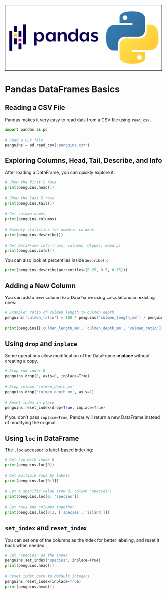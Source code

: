 <img src="images/pandas.png" />

# Pandas DataFrames Basics

## Reading a CSV File

Pandas makes it very easy to read data from a CSV file using `read_csv`.

```python
import pandas as pd

# Read a CSV file
penguins = pd.read_csv("penguins.csv")
```

## Exploring Columns, Head, Tail, Describe, and Info

After loading a DataFrame, you can quickly explore it:

```python
# Show the first 5 rows
print(penguins.head())

# Show the last 5 rows
print(penguins.tail())

# Get column names
print(penguins.columns)

# Summary statistics for numeric columns
print(penguins.describe())

# Get DataFrame info (rows, columns, dtypes, memory)
print(penguins.info())
```

You can also look at percentiles inside `describe()`:

```python
print(penguins.describe(percentiles=[0.25, 0.5, 0.75]))
```

## Adding a New Column

You can add a new column to a DataFrame using calculations on existing ones:

```python
# Example: ratio of culmen length to culmen depth
penguins['culmen_ratio'] = 100 * penguins['culmen_length_mm'] / penguins['culmen_depth_mm']

print(penguins[['culmen_length_mm', 'culmen_depth_mm', 'culmen_ratio']].head())
```

## Using `drop` and `inplace`

Some operations allow modification of the DataFrame **in place** without creating a copy.

```python
# Drop row index 0
penguins.drop(0, axis=0, inplace=True)

# Drop column 'culmen_depth_mm'
penguins.drop('culmen_depth_mm', axis=1)

# Reset index in place
penguins.reset_index(drop=True, inplace=True)
```

If you don’t pass `inplace=True`, Pandas will return a new DataFrame instead of modifying the original.

## Using `loc` in DataFrame

The `.loc` accessor is label-based indexing:

```python
# Get row with index 0
print(penguins.loc[0])

# Get multiple rows by labels
print(penguins.loc[0:3])

# Get a specific value (row 0, column 'species')
print(penguins.loc[0, 'species'])

# Get rows and columns together
print(penguins.loc[0:2, ['species', 'island']])
```

## `set_index` and `reset_index`

You can set one of the columns as the index for better labeling, and reset it back when needed.

```python
# Set 'species' as the index
penguins.set_index('species', inplace=True)
print(penguins.head())

# Reset index back to default integers
penguins.reset_index(inplace=True)
print(penguins.head())
```

